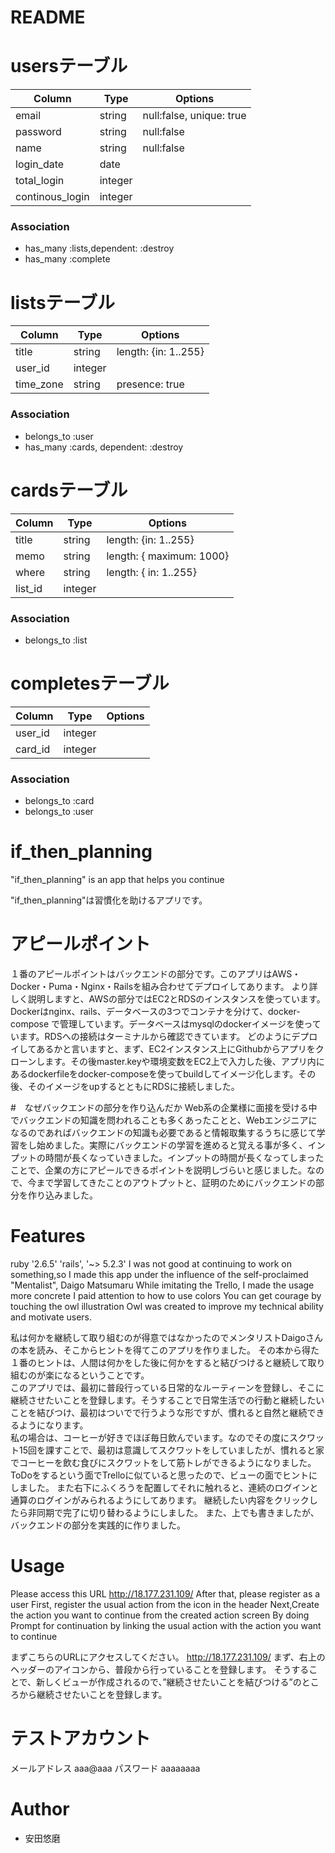 # README

# usersテーブル
|Column|Type|Options|
|------|----|-------|
|email|string| null:false, unique: true|
|password|string| null:false|
|name|string|null:false|
|login_date|date||
|total_login|integer||
|continous_login|integer||

### Association
- has_many :lists,dependent: :destroy
- has_many :complete

# listsテーブル
|Column|Type|Options|
|------|----|-------|
|title|string|length: {in: 1..255}|
|user_id|integer||
|time_zone|string|presence: true|

### Association
- belongs_to :user
- has_many :cards, dependent: :destroy


# cardsテーブル
|Column|Type|Options|
|------|----|-------|
|title|string|length: {in: 1..255}|
|memo|string|length: { maximum: 1000}|
|where|string|length: { in: 1..255}|
|list_id|integer||

### Association
- belongs_to :list


# completesテーブル
|Column|Type|Options|
|------|----|-------|
|user_id|integer||
|card_id|integer||

### Association
- belongs_to :card
- belongs_to :user




# if_then_planning
"if_then_planning" is an app that helps you continue 

"if_then_planning"は習慣化を助けるアプリです。

# アピールポイント
１番のアピールポイントはバックエンドの部分です。このアプリはAWS・Docker・Puma・Nginx・Railsを組み合わせてデプロイしてあります。
より詳しく説明しますと、AWSの部分ではEC2とRDSのインスタンスを使っています。Dockerはnginx、rails、データベースの3つでコンテナを分けて、docker-compose で管理しています。データベースはmysqlのdockerイメージを使っています。RDSへの接続はターミナルから確認できています。
どのようにデプロイしてあるかと言いますと、まず、EC2インスタンス上にGithubからアプリをクローンします。その後master.keyや環境変数をEC2上で入力した後、アプリ内にあるdockerfileをdocker-composeを使ってbuildしてイメージ化します。その後、そのイメージをupするとともにRDSに接続しました。

#　なぜバックエンドの部分を作り込んだか
Web系の企業様に面接を受ける中でバックエンドの知識を問われることも多くあったことと、Webエンジニアになるのであればバックエンドの知識も必要であると情報取集するうちに感じて学習をし始めました。実際にバックエンドの学習を進めると覚える事が多く、インプットの時間が長くなっていきました。インプットの時間が長くなってしまったことで、企業の方にアピールできるポイントを説明しづらいと感じました。なので、今まで学習してきたことのアウトプットと、証明のためにバックエンドの部分を作り込みました。


# Features
 ruby '2.6.5'
'rails', '~> 5.2.3'
I was not good at continuing to work on something,so
I made this app under the influence of the self-proclaimed "Mentalist", Daigo Matsumaru
While imitating the Trello, I made the usage more concrete
I paid attention to how to use colors
You can get courage by touching the owl illustration
Owl was created to improve my technical ability and motivate users.

私は何かを継続して取り組むのが得意ではなかったのでメンタリストDaigoさんの本を読み、そこからヒントを得てこのアプリを作りました。
その本から得た１番のヒントは、人間は何かをした後に何かをすると結びつけると継続して取り組むのが楽になるということです。<br>
このアプリでは、最初に普段行っている日常的なルーティーンを登録し、そこに継続させたいことを登録します。そうすることで日常生活での行動と継続したいことを結びつけ、最初はついでで行うような形ですが、慣れると自然と継続できるようになります。  <br>
私の場合は、コーヒーが好きでほぼ毎日飲んでいます。なのでその度にスクワット15回を課すことで、最初は意識してスクワットをしていましたが、慣れると家でコーヒーを飲む食びにスクワットをして筋トレができるようになりました。
<br>ToDoをするという面でTrelloに似ていると思ったので、ビューの面でヒントにしました。
また右下にふくろうを配置してそれに触れると、連続のログインと通算のログインがみられるようにしてあります。
継続したい内容をクリックしたら非同期で完了に切り替わるようにしました。
また、上でも書きましたが、バックエンドの部分を実践的に作りました。



# Usage
Please access this URL
http://18.177.231.109/
After that, please register as a user
First, register the usual action from the icon in the header
Next,Create the action you want to continue from the created action screen
By doing Prompt for continuation by linking the usual action with the action you want to continue

まずこちらのURLにアクセスしてください。
http://18.177.231.109/
まず、右上のヘッダーのアイコンから、普段から行っていることを登録します。
そうすることで、新しくビューが作成されるので、”継続させたいことを結びつける”のところから継続させたいことを登録します。

# テストアカウント
メールアドレス
aaa@aaa
パスワード
aaaaaaaa

# Author
* 安田悠磨

